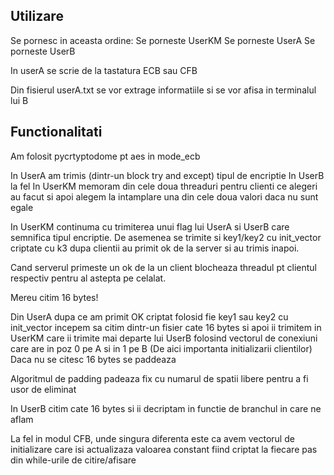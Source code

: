## Utilizare

Se pornesc in aceasta ordine:
Se porneste UserKM
Se porneste UserA
Se porneste UserB

In userA se scrie de la tastatura ECB sau CFB

Din fisierul userA.txt se vor extrage informatiile si se vor afisa in terminalul lui B

## Functionalitati

Am folosit pycrtyptodome pt aes in mode_ecb

In UserA am trimis (dintr-un block try and except) tipul de encriptie
In UserB la fel
In UserKM memoram din cele doua threaduri pentru clienti ce alegeri au facut si apoi alegem la intamplare una din cele doua valori daca nu sunt egale

In UserKM continuma cu trimiterea unui flag lui UserA si UserB care semnifica tipul encriptie. De asemenea se trimite si key1/key2 cu init_vector criptate cu k3 dupa clientii au primit ok de la server si au trimis inapoi.

Cand serverul primeste un ok de la un client blocheaza threadul pt clientul respectiv pentru al astepta pe celalat.

Mereu citim 16 bytes!

Din UserA dupa ce am primit OK criptat folosid fie key1 sau key2 cu init_vector
incepem sa citim dintr-un fisier cate 16 bytes si apoi ii trimitem in UserKM care ii trimite mai departe lui UserB folosind vectorul de conexiuni care are in poz 0 pe A si in 1 pe B (De aici importanta initializarii clientilor)
Daca nu se citesc 16 bytes se paddeaza 

Algoritmul de padding padeaza fix cu numarul de spatii libere pentru a fi usor de eliminat

In UserB citim cate 16 bytes si ii decriptam in functie de branchul in care ne aflam 

La fel in modul CFB, unde singura diferenta este ca avem vectorul de initializare care isi actualizaza valoarea constant fiind criptat la fiecare pas din while-urile de citire/afisare